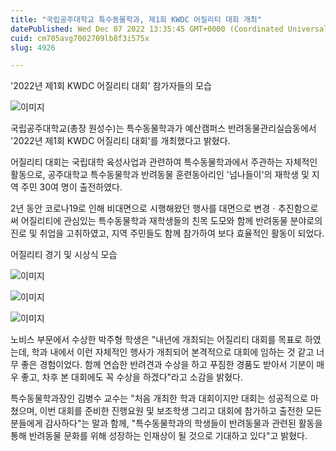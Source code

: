 ```yaml
---
title: "국립공주대학교 특수동물학과, 제1회 KWDC 어질리티 대회 개최"
datePublished: Wed Dec 07 2022 13:35:45 GMT+0000 (Coordinated Universal Time)
cuid: cm705avg7002709lb8f3i575x
slug: 4926

---
```



'2022년 제1회 KWDC 어질리티 대회' 참가자들의 모습

![이미지](https://cdn.hashnode.com/res/hashnode/image/upload/v1739257983766/122c88b5-b541-4ff8-983e-9fcb973ed342.jpeg)

국립공주대학교(총장 원성수)는 특수동물학과가 예산캠퍼스 반려동물관리실습동에서 '2022년 제1회 KWDC 어질리티 대회'를 개최했다고 밝혔다.

어질리티 대회는 국립대학 육성사업과 관련하여 특수동물학과에서 주관하는 자체적인 활동으로, 공주대학교 특수동물학과 반려동물 훈련동아리인 '넘나들이'의 재학생 및 지역 주민 30여 명이 출전하였다.

2년 동안 코로나19로 인해 비대면으로 시행해왔던 행사를 대면으로 변경ㆍ추진함으로써 어질리티에 관심있는 특수동물학과 재학생들의 친목 도모와 함께 반려동물 분야로의 진로 및 취업을 고취하였고, 지역 주민들도 함께 참가하여 보다 효율적인 활동이 되었다.

어질리티 경기 및 시상식 모습

![이미지](https://cdn.hashnode.com/res/hashnode/image/upload/v1739257986359/9bd46320-9e97-45eb-ad9a-fd5491eb24f6.jpeg)

![이미지](https://cdn.hashnode.com/res/hashnode/image/upload/v1739257988576/91dc8406-29f8-4cf0-80b5-9805592f6868.jpeg)

![이미지](https://cdn.hashnode.com/res/hashnode/image/upload/v1739257990520/fb6e3b29-0dd0-491f-9192-64f3ab150a07.jpeg)

노비스 부문에서 수상한 박주형 학생은 "내년에 개최되는 어질리티 대회를 목표로 하였는데, 학과 내에서 이런 자체적인 행사가 개최되어 본격적으로 대회에 임하는 것 같고 너무 좋은 경험이었다. 함께 연습한 반려견과 수상을 하고 푸짐한 경품도 받아서 기분이 매우 좋고, 차후 본 대회에도 꼭 수상을 하겠다"라고 소감을 밝혔다.

특수동물학과장인 김병수 교수는 "처음 개최한 학과 대회이지만 대회는 성공적으로 마쳤으며, 이번 대회를 준비한 진행요원 및 보조학생 그리고 대회에 참가하고 출전한 모든 분들에게 감사하다"는 말과 함께, "특수동물학과의 학생들이 반려동물과 관련된 활동을 통해 반려동물 문화를 위해 성장하는 인재상이 될 것으로 기대하고 있다"고 밝혔다.